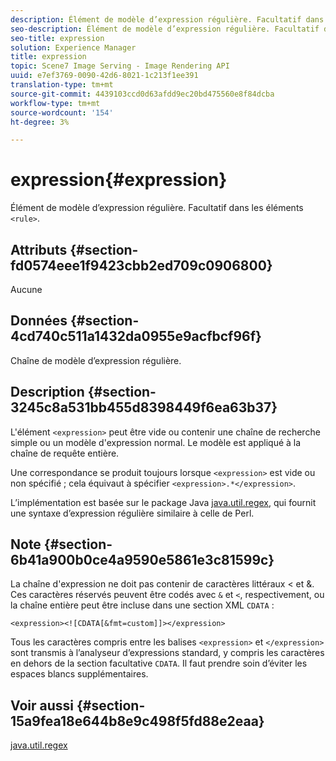 ```yaml
---
description: Élément de modèle d’expression régulière. Facultatif dans les éléments <rule>.
seo-description: Élément de modèle d’expression régulière. Facultatif dans les éléments <rule>.
seo-title: expression
solution: Experience Manager
title: expression
topic: Scene7 Image Serving - Image Rendering API
uuid: e7ef3769-0090-42d6-8021-1c213f1ee391
translation-type: tm+mt
source-git-commit: 4439103ccd0d63afdd9ec20bd475560e8f84dcba
workflow-type: tm+mt
source-wordcount: '154'
ht-degree: 3%

---
```



# expression{#expression}

Élément de modèle d’expression régulière. Facultatif dans les éléments `<rule>`.

## Attributs {#section-fd0574eee1f9423cbb2ed709c0906800}

Aucune

## Données {#section-4cd740c511a1432da0955e9acfbcf96f}

Chaîne de modèle d’expression régulière.

## Description {#section-3245c8a531bb455d8398449f6ea63b37}

L&#39;élément `<expression>` peut être vide ou contenir une chaîne de recherche simple ou un modèle d&#39;expression normal. Le modèle est appliqué à la chaîne de requête entière.

Une correspondance se produit toujours lorsque `<expression>` est vide ou non spécifié ; cela équivaut à spécifier `<expression>.*</expression>`.

L’implémentation est basée sur le package Java [java.util.regex](../../../../../ir-api/material-cat/image-rendering-api-ref/c-ir-material-catalog/c-ir-rule-set-reference/r-ir-expression.md#reference-49867deecb58412bbdc2ced564bbea3e), qui fournit une syntaxe d’expression régulière similaire à celle de Perl.

## Note {#section-6b41a900b0ce4a9590e5861e3c81599c}

La chaîne d&#39;expression ne doit pas contenir de caractères littéraux &lt; et &amp;. Ces caractères réservés peuvent être codés avec `&` et `<`, respectivement, ou la chaîne entière peut être incluse dans une section XML `CDATA` :

`<expression><![CDATA[&fmt=custom]]></expression>`

Tous les caractères compris entre les balises `<expression>` et `</expression>` sont transmis à l’analyseur d’expressions standard, y compris les caractères en dehors de la section facultative `CDATA`. Il faut prendre soin d’éviter les espaces blancs supplémentaires.

## Voir aussi {#section-15a9fea18e644b8e9c498f5fd88e2eaa}

[java.util.regex](https://www2.cs.duke.edu/csed/java/jdk1.4.2/docs/api/)
